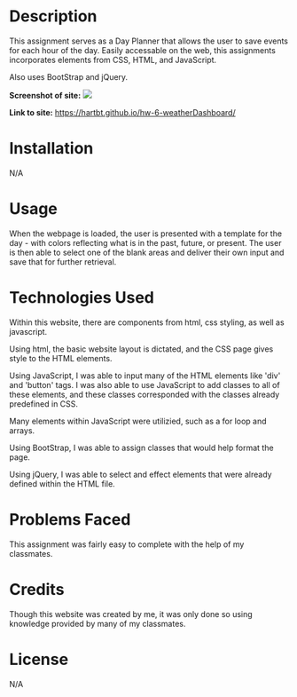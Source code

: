 # **Description**

This assignment serves as a Day Planner that allows the user to save events for each hour of the day. Easily accessable on the web, this assignments incorporates elements from CSS, HTML, and JavaScript. 

Also uses BootStrap and jQuery.

<strong>Screenshot of site:</strong> <img src="Assets/screencapture-hartbt-github-io-homework-5-dayPlanner-2020-10-06-10_57_20.png">

<strong>Link to site:</strong> https://hartbt.github.io/hw-6-weatherDashboard/

# **Installation**

N/A

# **Usage**

When the webpage is loaded, the user is presented with a template for the day - with colors reflecting what is in the past, future, or present. The user is then able to select one of the blank areas and deliver their own input and save that for further retrieval. 

# **Technologies Used**

Within this website, there are components from html, css styling, as well as javascript. 

Using html, the basic website layout is dictated, and the CSS page gives style to the HTML elements. 

Using JavaScript, I was able to input many of the HTML elements like 'div' and 'button' tags. I was also able to use JavaScript to add classes to all of these elements, and these classes corresponded with the classes already predefined in CSS. 

Many elements within JavaScript were utilizied, such as a for loop and arrays.

Using BootStrap, I was able to assign classes that would help format the page.

Using jQuery, I was able to select and effect elements that were already defined within the HTML file.



# **Problems Faced**

This assignment was fairly easy to complete with the help of my classmates. 

# **Credits**

Though this website was created by me, it was only done so using knowledge provided by many of my classmates. 

# **License**

N/A